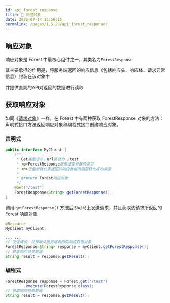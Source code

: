 ```yaml
---
id: api_forest_response
title: 🌠 响应对象
date: 2022-07-14 12:56:15
permalink: /pages/1.5.28/api_forest_response/
---
```


## 响应对象

响应对象是 Forest 中最核心组件之一，其类名为`ForestResponse`

其主要承担的作用是，将服务端返回的响应信息（包括响应头、响应体、请求异常信息）封装在该对象中

并提供直观的API对返回的数据进行读取

## 获取响应对象

如同《[请求对象](/pages/1.5.28/api_forest_request/)》一样，在 Forest 中有两种获取 ForestResponse 对象的方法：声明式接口方法返回响应对象和编程式接口创建响应对象。

### 声明式

```java
public interface MyClient {
    /**
     * Get类型请求，url路径为 /test
     * <p>ForestResponse是带泛型参数的类型
     * <p>泛型参数代表返回的响应数据所期望转化成的类型
     * 
     * @return Forest响应对象
     */
    @Get("/test")
    ForestResponse<String> getForestResponse();
}
```

调用 `getForestResponse()` 方法后即可马上发送请求，并且获取该请求所返回的 Forest 响应对象

```java
@Resource
MyClient myClient;

... ...
// 发送请求，并获取从服务端返回的响应数据对象
ForestResponse<String> response = myClient.getForestResponse();
// 获取响应结果数据
String result = response.getResult();
```

### 编程式

```java
ForestResponse response = Forest.get("/test")
        .execute(ForestResponse.class);
// 获取响应结果数据
String result = response.getResult();
```
